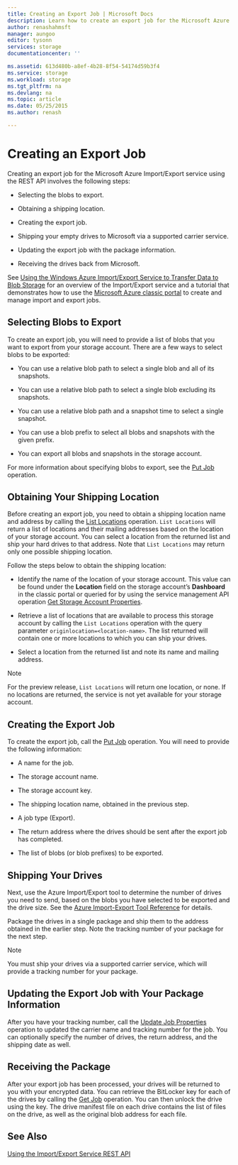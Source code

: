 ```yaml
---
title: Creating an Export Job | Microsoft Docs
description: Learn how to create an export job for the Microsoft Azure Import-Export Service
author: renashahmsft
manager: aungoo
editor: tysonn
services: storage
documentationcenter: ''

ms.assetid: 613d480b-a8ef-4b28-8f54-54174d59b3f4
ms.service: storage
ms.workload: storage 
ms.tgt_pltfrm: na
ms.devlang: na
ms.topic: article
ms.date: 05/25/2015
ms.author: renash

---
```


# Creating an Export Job
Creating an export job for the Microsoft Azure Import/Export service using the REST API involves the following steps:  
  
-   Selecting the blobs to export.  
  
-   Obtaining a shipping location.  
  
-   Creating the export job.  
  
-   Shipping your empty drives to Microsoft via a supported carrier service.  
  
-   Updating the export job with the package information.  
  
-   Receiving the drives back from Microsoft.  
  
 See [Using the Windows Azure Import/Export Service to Transfer Data to Blob Storage](storage-import-export-service.md) for an overview of the Import/Export service and a tutorial that demonstrates how to use the [Microsoft Azure classic portal](http://manage.windowsazure.com/) to create and manage import and export jobs.  
  
## Selecting Blobs to Export  
 To create an export job, you will need to provide a list of blobs that you want to export from your storage account. There are a few ways to select blobs to be exported:  
  
-   You can use a relative blob path to select a single blob and all of its snapshots.  
  
-   You can use a relative blob path to select a single blob excluding its snapshots.  
  
-   You can use a relative blob path and a snapshot time to select a single snapshot.  
  
-   You can use a blob prefix to select all blobs and snapshots with the given prefix.  
  
-   You can export all blobs and snapshots in the storage account.  
  
 For more information about specifying blobs to export, see the [Put Job](../importexport/Put-Job.md) operation.  
  
## Obtaining Your Shipping Location  
 Before creating an export job, you need to obtain a shipping location name and address by calling the [List Locations](../importexport/List-Locations2.md) operation. `List Locations` will return a list of locations and their mailing addresses based on the location of your storage account. You can select a location from the returned list and ship your hard drives to that address. Note that `List Locations` may return only one possible shipping location.  
  
 Follow the steps below to obtain the shipping location:  
  
-   Identify the name of the location of your storage account. This value can be found under the **Location** field on the storage account’s **Dashboard** in the classic portal or queried for by using the service management API operation [Get Storage Account Properties](../fileservices/Get%20Storage%20Account%20Properties1.md).  
  
-   Retrieve a list of locations that are available to process this storage account by calling the `List Locations` operation with the query parameter `originlocation=<location-name>`. The list returned will contain one or more locations to which you can ship your drives.  
  
-   Select a location from the returned list and note its name and mailing address.  
  
> [!NOTE]
>  For the preview release, `List Locations` will return one location, or none. If no locations are returned, the service is not yet available for your storage account.  
  
## Creating the Export Job  
 To create the export job, call the [Put Job](../importexport/Put-Job.md) operation. You will need to provide the following information:  
  
-   A name for the job.  
  
-   The storage account name.  
  
-   The storage account key.  
  
-   The shipping location name, obtained in the previous step.  
  
-   A job type (Export).  
  
-   The return address where the drives should be sent after the export job has completed.  
  
-   The list of blobs (or blob prefixes) to be exported.  
  
## Shipping Your Drives  
 Next, use the Azure Import/Export tool to determine the number of drives you need to send, based on the blobs you have selected to be exported and the drive size. See the [Azure Import-Export Tool Reference](../importexport/Azure-Import-Export-Tool-Reference.md) for details.  
  
 Package the drives in a single package and ship them to the address obtained in the earlier step. Note the tracking number of your package for the next step.  
  
> [!NOTE]
>  You must ship your drives via a supported carrier service, which will provide a tracking number for your package.  
  
## Updating the Export Job with Your Package Information  
 After you have your tracking number, call the [Update Job Properties](../importexport/Update-Job-Properties.md) operation to updated the carrier name and tracking number for the job. You can optionally specify the number of drives, the return address, and the shipping date as well.  
  
## Receiving the Package  
 After your export job has been processed, your drives will be returned to you with your encrypted data. You can retrieve the BitLocker key for each of the drives by calling the [Get Job](../importexport/Get-Job3.md) operation. You can then unlock the drive using the key. The drive manifest file on each drive contains the list of files on the drive, as well as the original blob address for each file.  
  
## See Also  
 [Using the Import/Export Service REST API](../importexport/Using-the-Azure-Import-Export-Service-REST-API.md)